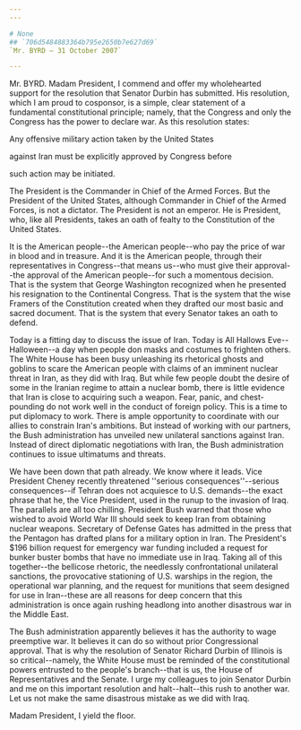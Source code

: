 ```yaml
---
---

# None
## `706d5484883364b795e2650b7e627d69`
`Mr. BYRD — 31 October 2007`

---
```



Mr. BYRD. Madam President, I commend and offer my wholehearted 
support for the resolution that Senator Durbin has submitted. His 
resolution, which I am proud to cosponsor, is a simple, clear statement 
of a fundamental constitutional principle; namely, that the Congress 
and only the Congress has the power to declare war. As this resolution 
states:




 Any offensive military action taken by the United States 


 against Iran must be explicitly approved by Congress before 


 such action may be initiated.


The President is the Commander in Chief of the Armed Forces. But the 
President of the United States, although Commander in Chief of the 
Armed Forces, is not a dictator. The President is not an emperor. He is 
President, who, like all Presidents, takes an oath of fealty to the 
Constitution of the United States.

It is the American people--the American people--who pay the price of 
war in blood and in treasure. And it is the American people, through 
their representatives in Congress--that means us--who must give their 
approval--the approval of the American people--for such a momentous 
decision. That is the system that George Washington recognized when he 
presented his resignation to the Continental Congress. That is the 
system that the wise Framers of the Constitution created when they 
drafted our most basic and sacred document. That is the system that 
every Senator takes an oath to defend.

Today is a fitting day to discuss the issue of Iran. Today is All 
Hallows Eve--Halloween--a day when people don masks and costumes to 
frighten others. The White House has been busy unleashing its 
rhetorical ghosts and goblins to scare the American people with claims 
of an imminent nuclear threat in Iran, as they did with Iraq. But while 
few people doubt the desire of some in the Iranian regime to attain a 
nuclear bomb, there is little evidence that Iran is close to acquiring 
such a weapon. Fear, panic, and chest-pounding do not work well in the 
conduct of foreign policy. This is a time to put diplomacy to work. 
There is ample opportunity to coordinate with our allies to constrain 
Iran's ambitions. But instead of working with our partners, the Bush 
administration has unveiled new unilateral sanctions against Iran. 
Instead of direct diplomatic negotiations with Iran, the Bush 
administration continues to issue ultimatums and threats.

We have been down that path already. We know where it leads. Vice 
President Cheney recently threatened ''serious consequences''--serious 
consequences--if Tehran does not acquiesce to U.S. demands--the exact 
phrase that he, the Vice President, used in the runup to the invasion 
of Iraq. The parallels are all too chilling. President Bush warned that 
those who wished to avoid World War III should seek to keep Iran from 
obtaining nuclear weapons. Secretary of Defense Gates has admitted in 
the press that the Pentagon has drafted plans for a military option in 
Iran. The President's $196 billion request for emergency war funding 
included a request for bunker buster bombs that have no immediate use 
in Iraq. Taking all of this together--the bellicose rhetoric, the 
needlessly confrontational unilateral sanctions, the provocative 
stationing of U.S. warships in the region, the operational war 
planning, and the request for munitions that seem designed for use in 
Iran--these are all reasons for deep concern that this administration 
is once again rushing headlong into another disastrous war in the 
Middle East.

The Bush administration apparently believes it has the authority to 
wage preemptive war. It believes it can do so without prior 
Congressional approval. That is why the resolution of Senator Richard 
Durbin of Illinois is so critical--namely, the White House must be 
reminded of the constitutional powers entrusted to the people's 
branch--that is us, the House of Representatives and the Senate. I urge 
my colleagues to join Senator Durbin and me on this important 
resolution and halt--halt--this rush to another war. Let us not make 
the same disastrous mistake as we did with Iraq.

Madam President, I yield the floor.